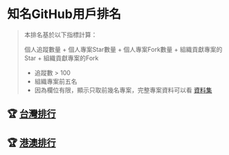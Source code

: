 ﻿# 知名GitHub用戶排名

> 本排名基於以下指標計算：
>
> 個人追蹤數量 + 個人專案Star數量 + 個人專案Fork數量 + 組織貢獻專案的Star + 組織貢獻專案的Fork
>
> - 追蹤數 > 100
> - 組織專案前五名
> - 因為欄位有限，顯示只取前幾名專案，完整專案資料可以看 [資料集](https://github.com/5566cannotdead/taiwan_popular_developers/blob/main/Users.json)

## 🏆 [台灣排行](Taiwan/README.md)

## 🏆 [港澳排行](HongKongAndMacau/Readme.md)
